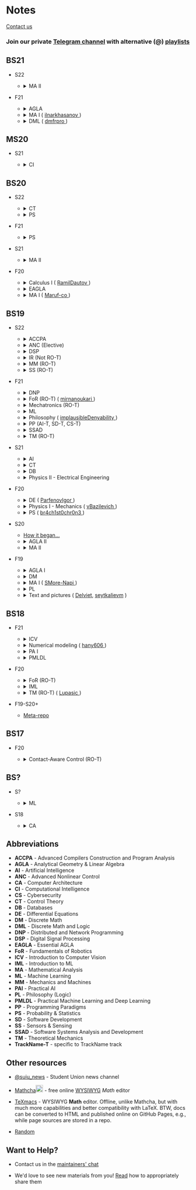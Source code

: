 # Notes

[Contact us](#want-to-help)

<h3>Join our private <a href="https://t.me/+Up2u4_lCIullNTQy">Telegram channel</a> with alternative (@) <a href="./playlists.md">playlists</a> </h3>

## BS21

* S22

    * <details> <summary> MA II </summary>

        * Probable Assignments - see materials of previous BS
    </details>

* F21

    * <details> <summary> AGLA </summary>

        * [Playlist](https://youtube.com/playlist?list=PLtFS7FHavVl8l4q7Z_ja2ajzr4pRGGvYZ)
    </details>

    * <details> <summary> MA I ( <a href="https://github.com/ilnarkhasanov"> ilnarkhasanov </a> ) </summary>

        * [Materials](https://drive.google.com/drive/folders/1Td3herm_YaztibUSjMFaRUh9hn_dOajt?usp=sharing)
    </details>

    * <details> <summary> DML ( <a href="http://github.com/dmfrpro"> dmfrpro </a> ) </summary>

        * [Materials](https://drive.google.com/drive/folders/1aA2awuAw7N-GaBScUTcocrFKqH1_8GSv?usp=sharing)
    </details>


## MS20
* S21

    * <details> <summary> CI </summary>

        * [Playlist](https://youtube.com/playlist?list=PLlxR_sEKjSpQpIgRykNdcwITKqXl3Gu-K) / [@](./playlists.md#s21---ci)
    </details>

## BS20
* S22
    
    * <details> <summary> CT </summary>
        
        * [Playlist](https://www.youtube.com/playlist?list=PLlxR_sEKjSpQ2pmaZeut4ePfMtK_26UPh) / [@](./playlists.md#s22---ct)
    </details>

    * <details> <summary> PS </summary>
        
        * [Playlist](https://youtube.com/playlist?list=PLlxR_sEKjSpQ2pmaZeut4ePfMtK_26UPh)
    </details>

* F21

    * <details> <summary> PS </summary>

        * [Materials](https://drive.google.com/drive/folders/1u7DMAik2yaQYIOvQ_Kbxaxa6ndWL9E8G?usp=sharing)
        * [Playlist](https://youtube.com/playlist?list=PLDtVwbUDS3Wlj5KY-HO0nM-BJixae64bX)

* S21

    * <details> <summary> MA II </summary>

        * [Materials](https://drive.google.com/drive/folders/1Tym4rFAEshjQhvDPenvpvyFgvOmV0Qo1?usp=sharing)
        * [Playlist](https://youtube.com/playlist?list=PLB6s35Ya4Pap_gvxY2TTxZmyZ6VluPGgQ)

* F20

    * <details> <summary> Calculus I ( <a href="https://github.com/RamilDautov"> RamilDautov </a>) </summary>

        * [Materials](https://drive.google.com/drive/folders/1dY7DyV1RA9Fsk4RrFUzYEbxIgd1tpwbx?usp=sharing)
        * [Playlist](https://youtube.com/playlist?list=PLUI4rqPAsSEbzrpqphMWQ06p70RtXRDwR) / [@](./playlists.md#f20---calculus-i)
    </details>

    * <details> <summary> EAGLA </summary>

        * [Playlist](https://youtube.com/playlist?list=PLtFS7FHavVl-VXiod2y_fZTAVClyEXB-0) / [@](./playlists.md#f20---eagla-i)

    </details>

    * <details> <summary> MA I ( <a href="https://github.com/Maruf-co"> Maruf-co </a>) </summary>

        * [Materials](https://drive.google.com/drive/folders/1mcCxkTXMLXvJQyKQhDyTsV3u95lbFLCf?usp=sharing)
        * [Playlist](https://youtube.com/playlist?list=PLUI4rqPAsSEa5OGnDRhGTRuznzkcAJUpv) / [@](./playlists.md#f20---ma-i)
     </details>

## BS19
* S22

    * <details> <summary> ACCPA </summary>

        * [Course](https://moodle.innopolis.university/course/view.php?id=948)
            * Password: `theorems-for-free`
    </details>

    * <details> <summary> ANC (Elective) </summary>

        * [Notes](https://www.mathcha.io/editor/pgvxnsKESNpIQ3h5drWMnSJ1vXdvtYvo8ZVfm1rw9q)<img src="https://cdn.mathcha.io/resources/logo.png" width="20" title="hover text">
    </details>

    * <details> <summary> DSP </summary>

        * [Notes](https://www.mathcha.io/editor/WvWrxCPmFglsn3FKOzLmGuvM34vzH90ZyjrFJMY0VQ)<img src="https://cdn.mathcha.io/resources/logo.png" width="20" title="hover text">
    </details>

    * <details> <summary> IR (Not RO-T) </summary>

        * [Materials](https://github.com/IUCVLab/information-retrieval)
    </details>

    * <details> <summary> MM (RO-T) </summary>

        * [Drawing rules](http://gk-drawing.ru/plotting/) in Russian
        * You may like Autodesk Inventor with a [student license](https://www.autodesk.com/education/students).
        * We had Ansys on final exam. **8 retakers** / 15 students)

    </details>
    
    * <details> <summary> SS (RO-T) </summary>

        * CV [course](https://web.stanford.edu/class/cs231a/course_notes.html) in understandable English
        
    </details>

* F21

    * <details> <summary> DNP </summary>

        * [Materials](https://drive.google.com/drive/folders/14Zy1w1O0XSmjfU8XOV32m2-uMRUJQVTG?usp=sharing)
    </details>

    * <details> <summary> FoR (RO-T) ( <a href="https://github.com/mirnanoukari"> mirnanoukari </a>) </summary>

        * [Materials](https://github.com/br4ch1st0chr0n3/F21FoR)
        * [Assignments](https://github.com/mirnanoukari/FoR). Check Lab slides to install and run ROS lab
    </details>

    * <details> <summary> Mechatronics (RO-T) </summary>

        * [Materials](https://drive.google.com/drive/folders/1kCXXRrFo42oLzol7IgS1lzIbvblL9N-x?usp=sharing)
        * [Playlist](https://youtube.com/playlist?list=PLNh4MTycRwFB3b_Bd6XZIUu8RXOm3GXBW) / [@](./playlists.md#f21---mech)
    </details>

    * <details> <summary> ML </summary>

        * [Materials](https://drive.google.com/drive/folders/1E6JHoA1fTWveVDAx27Q4qoedlZHA_Ump?usp=sharing)
        * Professor Khan highly recommended lab attendance
        * [Playlist](https://youtube.com/playlist?list=PLJHon32ieRbI8rwg3K9mdUfiBfSaeFreb) Best practices in Training Neural Networks / [@](./playlists.md#f21---ml-best-practices)
        * [Playlist](https://youtube.com/playlist?list=PLDtVwbUDS3WnlwDgpHnPVUvwDrjHNkRVh) Lectures / [@](./playlists.md#f21---ml-lectures)
    </details>

    * <details> <summary> Philosophy ( <a href="https://github.com/implausibleDenyability")> implausibleDenyability </a>) </summary>

        * [Notes](https://orchid-creature-596.notion.site/Philosophy-cbd3fcb9b2984d3b93a6af48aef7f797)
        * [Presentations](https://docs.google.com/spreadsheets/d/1wriKyCsxD6wyCVHkcdR95yQheSQeU7Xbqx7bO1P0bdI/edit?usp=sharing)
    </details>

    * <details> <summary> PP (AI-T, SD-T, CS-T) </summary>
        
        * [Playlist](https://youtube.com/playlist?list=PLov3NSwpY86eMWcSLVDi071ertPAA22Dr) / [@](./playlists.md#f21---pp)
        * [Materials](https://github.com/ParfenovIgor/F21-Programming-Paradigms-Y-3)
        * [Labs and Assignments](https://github.com/SMore-Napi/PP_Innopolis)
        * [Haskell for Imperative Programmers](https://youtube.com/playlist?list=PLe7Ei6viL6jGp1Rfu0dil1JH1SHk9bgDV)
        * [LYAH](https://web.archive.org/web/20211125090205/http://learnyouahaskell.com/chapters)
        * [ruhaskell](https://ruhaskell.org/links.html)
        * [Haskell Debug Adapter](https://marketplace.visualstudio.com/items?itemName=phoityne.phoityne-vscode). See how to set [startup file](https://github.com/phoityne/hdx4vsc/blob/master/README_ghc86.md#setting-the-startup-hs-file) and [startup function](https://github.com/phoityne/hdx4vsc/blob/master/README_ghc86.md#setting-the-startup-function)
    </details>

    * <details> <summary> SSAD </summary>

        * [Playlist](https://youtube.com/playlist?list=PLaIsQH4uc08woJKRAA7mmjs9fU0jeKjjM) / [@](./playlists.md#f21---ssad)
        * [Materials](https://drive.google.com/drive/folders/1kqhm1EKLcxxMUERUn7BhRtaV4yEWdp86?usp=sharing)
        * [Repo](https://github.com/yegor256/ssd16)
    </details>

    * <details> <summary> TM (RO-T) </summary>

        * [Materials](https://drive.google.com/drive/folders/1XCHrFHR_gR_kGcduNOUu9F1I9IaI1bME?usp=sharing)
        * [Playlist](https://youtube.com/playlist?list=PLtFS7FHavVl_DAnHFNvqVZMaEPHdYuhH6)
        * [Notes](https://www.mathcha.io/editor/D0kgysy7UqlHl4FW5YKO1IxK6nOdsENj9NPtoM1x2e)<img src="https://cdn.mathcha.io/resources/logo.png" width="20" title="hover text">

* S21

    * <details> <summary> AI </summary>

        * [Playlist](https://youtube.com/playlist?list=PLB6s35Ya4Paovn_wKttoAg3IrHTZSPMjy)
    </details>
    
    * <details> <summary> CT </summary>

        * [Materials](https://drive.google.com/drive/folders/1fkxnvpBowT61iej6w15-3OeI_RPukGSE?usp=sharing)
        * [Repo](https://github.com/SergeiSa/Control-Theory-Slides-Spring-2021)
        * [Playlist](https://youtube.com/watch?v=x2cYtqJR-qg&list=PLlxR_sEKjSpTyteBJYJR6WBuAlPineEwz) / [@](playlists.md#f21---ct)
        
    </details>

    * <details> <summary> DB </summary>

        * [Materials](https://drive.google.com/drive/folders/1uiA06foyWJMMO7bjBMg4ER1OOOQz0dwD?usp=sharing)
        * [Playlist](https://youtube.com/playlist?list=PLB6s35Ya4ParNWZqsxD-j6MzP9nf7pV7t) / [@](playlists.md#f21---db)
    </details>

    * <details> <summary> Physics II - Electrical Engineering </summary>

        * [Materials](https://drive.google.com/drive/folders/1MW2yzolVjqBX5qgSgpH0jviJmMehRsMx?usp=sharing)
        * [Electronic Circuit Simulator](https://www.falstad.com/circuit/)

* F20

    * <details> <summary> DE ( <a href="https://github.com/ParfenovIgor" )> ParfenovIgor </a>) </summary>

        * [Materials](https://drive.google.com/drive/folders/1eRpXYHxxzr3VnzggUzAnNlFxEZzPhU8-?usp=sharing)
        * [Playlist](https://youtube.com/playlist?list=PL-9NmFdiBDkSQ30UqrXPHUfU2EClnKk0m) Lectures / [@](./playlists.md#f20---de---lectures)
        * [@](./playlists.md#f20---de---tutorials) Tutorials
    </details>

    * <details> <summary> Physics I - Mechanics ( <a href="https://github.com/vBazilevich")> vBazilevich </a>) </summary>

        * [Materials](https://drive.google.com/drive/folders/1944F88l5Q4IASBIfb9EjeJSst68QBkkY?usp=sharing)
        * [Playlist](https://youtube.com/playlist?list=PLNh4MTycRwFC3nc0sv_0--T7OuLHxMkMK) / [@](./playlists.md#f20---phy-i)
    </details>

    * <details> <summary> PS ( <a href="https://github.com/br4ch1st0chr0n3")> br4ch1st0chr0n3 </a>) </summary>

        * [Materials](https://drive.google.com/drive/folders/1AsRhU_FxUbyklH1D9wR5NLjcBPnf_Ld4?usp=sharing)
        * [Playlist](https://youtube.com/playlist?list=PLUI4rqPAsSEbWP1ov_FFfnPWZujSzF7jV) / [@](./playlists.md#f20---ps)
        * [Kalman filter](https://www.kalmanfilter.net/background.html) - where this theory can be applied (SS course)

* S20

    * [How it began...](https://docs.google.com/spreadsheets/d/114FePEEj6Nrr9K4X5I8PyBfSbxn8VSk_O3lbiuxyC7M/edit?usp=sharing)

    </details>

    * <details> <summary> AGLA II </summary>

        * [Materials](https://drive.google.com/drive/folders/1p4472WLNddEza9TlJh7N285x6ogDQFEo?usp=sharing)
    </details>

    * <details> <summary> MA II </summary>

        * [Materials](https://drive.google.com/drive/folders/1lnqasIlQeh6MqU_ZFAeM-iMY_Ays3lZn?usp=sharing)
        * [Playlist](https://youtube.com/playlist?list=PLUI4rqPAsSEag1Wc9ohTtmZkovLuZMAEG) / [@](./playlists.md#s20---ma-ii)

* F19
    * <details> <summary> AGLA I </summary>

        * [Materials](https://drive.google.com/drive/folders/1PfvdriF5lO0bA-6tFckQlBx18dd2yI7s?usp=sharing)
    </details>

    * <details> <summary> DM </summary>

        * [Materials](https://drive.google.com/drive/folders/1EO_7EBNVICSLRz3lw-PCUOMMla7f7nQA?usp=sharing)
    </details>

    * <details> <summary> MA I ( <a href="https://github.com/SMore-Napi"> SMore-Napi </a>) </summary>

        * [Materials](https://drive.google.com/drive/folders/1FE7ZpD2TBKQRm3GY8fu8rMLBq1TqIIs7?usp=sharing)
    </details>

    * <details> <summary> PL </summary>

        * [Materials](https://drive.google.com/drive/folders/15obxaQVzCoCPdgL8a0Ox0Mvq_9oslLf6?usp=sharing)
    </details>

    * <details> <summary> Text and pictures ( <a href="https://github.com/Delviet"> Delviet</a>, <a href="https://github.com/seytkalievm">seytkalievm</a> ) </summary>

        * [@b19lectut](http://t.me/b19lectut)
    </details>


## BS18

* F21

    * <details> <summary> ICV </summary>

        * [Materials](https://github.com/hany606/ICV_Fall21IU)

    * <details> <summary> Numerical modeling ( <a href="https://github.com/hany606")> hany606 </a>) </summary>

        * [Materials](https://github.com/hany606/NM_Fall21IU)

    * <details> <summary> PA I </summary>

        * [Materials](https://github.com/hany606/PAI_Fall21IU)

    * <details> <summary> PMLDL </summary>

        * [Materials](https://github.com/hany606/PMLDL_Fall21IU)

* F20

    * <details> <summary> FoR (RO-T) </summary>

        * [Materials](https://github.com/hany606/Introduction-to-Manipulators-FoR_Fall20IU)

    * <details> <summary> IML </summary>

        * [Materials](https://github.com/hany606/Introduction-to-Machine-Learning-IML_Fall20IU)

    * <details> <summary> TM (RO-T) ( <a href="https://github.com/Lupasic"> Lupasic </a>) </summary>

        * [Playlist](https://youtube.com/playlist?list=PLtFS7FHavVl8QCCHHN75k1RuBV8Ch7l5K) Labs / [@](./playlists.md#f20---tm)
        * [Materials](https://github.com/hany606/TM_Fall20IU)

* F19-S20+

    * [Meta-repo](https://github.com/hany606/University-Courses-Repositories)



## BS17
* F20

    * <details> <summary> Contact-Aware Control (RO-T) </summary>

        * [Materials](https://github.com/SergeiSa/Contact-Aware-Control-Slides-Fall-2020)
    </details>


## BS?

* S?

    * <details> <summary> ML </summary>

        * [Materials](https://github.com/yandexdataschool/MLatImperial2018)
    </details>

* S18

    * <details> <summary> CA </summary>

        * [wiki](https://github.com/InnopolisStudents/wiki/tree/master/computer_architecture)
    </details>


## Abbreviations

* **ACCPA** - Advanced Compilers Construction and Program Analysis
* **AGLA** - Analytical Geometry & Linear Algebra
* **AI** - Artificial Intelligence
* **ANC** - Advanced Nonlinear Control
* **CA** - Computer Architecture
* **CI** - Computational Intelligence
* **CS** - Cybersecurity
* **CT** - Control Theory
* **DB** - Databases
* **DE** - Differential Equations
* **DM** - Discrete Math
* **DML** - Discrete Math and Logic
* **DNP** - Distributed and Network Programming
* **DSP** - Digital Signal Processing
* **EAGLA** - Essential AGLA
* **FoR** - Fundamentals of Robotics
* **ICV** - Introduction to Computer Vision
* **IML** - Introduction to ML
* **MA** - Mathematical Analysis
* **ML** - Machine Learning
* **MM** - Mechanics and Machines
* **PAI** - Practical AI
* **PL** - Philosophy (Logic)
* **PMLDL** - Practical Machine Learning and Deep Learning
* **PP** - Programming Paradigms
* **PS** - Probability & Statistics
* **SD** - Software Development
* **SS** - Sensors & Sensing
* **SSAD** - Software Systems Analysis and Development
* **TM** - Theoretical Mechanics
* **TrackName-T** - specific to TrackName track

## Other resources
* [@suiu_news](https://t.me/suiu_news) - Student Union news channel

* [Mathcha](https://www.mathcha.io/)<img src="https://cdn.mathcha.io/resources/logo.png" width="20" title="Mathcha"> - free online [WYSIWYG](https://www.mathcha.io/documentation/) *Math* editor

* [TeXmacs](https://www.texmacs.org/tmweb/home/welcome.en.html) - WYSIWYG **Math** editor. Offline, unlike Mathcha, but with much more capabilities and better compatibility with LaTeX. BTW, docs can be converted to HTML and published online on GitHub Pages, e.g., while page sources are stored in a repo.

* [Random](./Random.md)

## Want to Help?

* Contact us in the [maintainers' chat](https://t.me/+zS_RREMuRMUzMDQy)

* We'd love to see new materials from you! [Read](./share.md#sharing-rules) how to appropriately share them